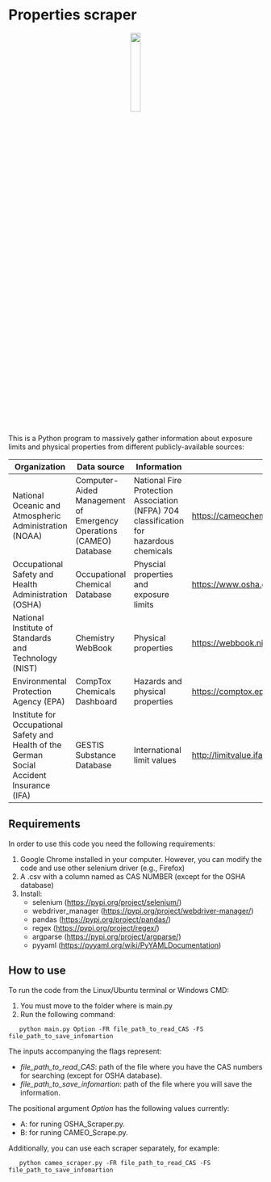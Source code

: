 # Properties scraper

<p align="center">
  <img src=https://github.com/jodhernandezbe/CAMEO_Scraper/blob/master/Diamond.png width="20%">
</p>

This is a Python program to massively gather information about exposure limits and physical properties from different publicly-available sources:

| Organization | Data source| Information | Website |
| ------------- | ------------- | ------------- | ------------- |
| National Oceanic and Atmospheric Administration (NOAA) | Computer-Aided Management of Emergency Operations (CAMEO) Database  | National Fire Protection Association (NFPA) 704 classification for hazardous chemicals | https://cameochemicals.noaa.gov/search/simple  |
| Occupational Safety and Health Administration (OSHA) | Occupational Chemical Database | Physcial properties and exposure limits | https://www.osha.gov/chemicaldata |
| National Institute of Standards and Technology (NIST) | Chemistry WebBook | Physical properties | https://webbook.nist.gov/ |
| Environmental Protection Agency (EPA) | CompTox Chemicals Dashboard | Hazards and physical properties | https://comptox.epa.gov/dashboard |
| Institute for Occupational Safety and Health of the German Social Accident Insurance (IFA) | GESTIS Substance Database | International limit values | http://limitvalue.ifa.dguv.de |

## Requirements

In order to use this code you need the following requirements:

1. Google Chrome installed in your computer. However, you can modify the code and use other selenium driver (e.g., Firefox)
2. A .csv with a column named as CAS NUMBER (except for the OSHA database)
3. Install:
   - selenium (https://pypi.org/project/selenium/)
   - webdriver_manager (https://pypi.org/project/webdriver-manager/)
   - pandas (https://pypi.org/project/pandas/)
   - regex (https://pypi.org/project/regex/)
   - argparse (https://pypi.org/project/argparse/)
   - pyyaml (https://pyyaml.org/wiki/PyYAMLDocumentation)


## How to use

To run the code from the Linux/Ubuntu terminal or Windows CMD:

1. You must move to the folder where is main.py
2. Run the following command: 

```
   python main.py Option -FR file_path_to_read_CAS -FS file_path_to_save_infomartion
```

The inputs accompanying the flags represent:

   - *file_path_to_read_CAS*: path of the file where you have the CAS numbers for searching (except for OSHA database).
   - *file_path_to_save_infomartion*: path of the file where you will save the information.
   
The positional argument *Option* has the following values currently:

  - A: for runing OSHA_Scraper.py.
  - B: for runing CAMEO_Scrape.py.

Additionally, you can use each scraper separately, for example:

```
   python cameo_scraper.py -FR file_path_to_read_CAS -FS file_path_to_save_infomartion
```
